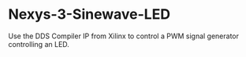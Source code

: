 # Nexys-3-Sinewave-LED
Use the DDS Compiler IP from Xilinx to control a PWM signal generator controlling an LED. 
